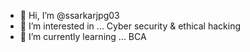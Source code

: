 - 👋 Hi, I’m @ssarkarjpg03
- 👀 I’m interested in ... Cyber security & ethical hacking
- 🌱 I’m currently learning ... BCA

<!---
ssarkarjpg03/ssarkarjpg03 is a ✨ special ✨ repository because its `README.md` (this file) appears on your GitHub profile.
You can click the Preview link to take a look at your changes.
--->
